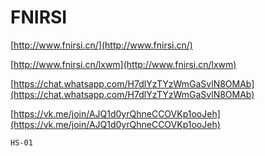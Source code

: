 # FNIRSI

[http://www.fnirsi.cn/](http://www.fnirsi.cn/)

[http://www.fnirsi.cn/lxwm](http://www.fnirsi.cn/lxwm)

[https://chat.whatsapp.com/H7dlYzTYzWmGaSvlN8OMAb](https://chat.whatsapp.com/H7dlYzTYzWmGaSvlN8OMAb)

[https://vk.me/join/AJQ1d0yrQhneCCOVKp1ooJeh](https://vk.me/join/AJQ1d0yrQhneCCOVKp1ooJeh)

```
HS-01
```
